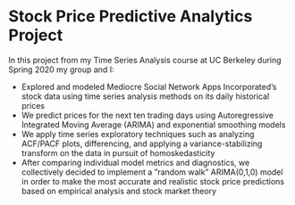 # Stock Price Predictive Analytics Project

In this project from my Time Series Analysis course at UC Berkeley during Spring 2020 my group and I:

- Explored and modeled Mediocre Social Network Apps Incorporated’s stock data using time series analysis methods on its daily historical prices
- We predict prices for the next ten trading days using Autoregressive Integrated Moving Average (ARIMA) and exponential smoothing models
- We apply time series exploratory techniques such as analyzing ACF/PACF plots, differencing, and applying a variance-stabilizing transform on the data in pursuit of homoskedasticity
- After comparing individual model metrics and diagnostics, we collectively decided to implement a ”random walk” ARIMA(0,1,0) model in order to make the most accurate and realistic stock price predictions based on empirical analysis and stock market theory
